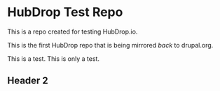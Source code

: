 HubDrop Test Repo
=================

This is a repo created for testing HubDrop.io.

This is the first HubDrop repo that is being mirrored *back* to drupal.org.

This is a test.  This is only a test.

Header 2
--------
